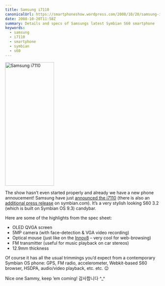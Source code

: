 ```yaml
---
title: Samsung i7110
canonicalUrl: https://smartphoneshow.wordpress.com/2008/10/20/samsung-i7110/
date: 2008-10-20T11:58Z
summary: Details and specs of Samsungs latest Symbian S60 smartphone
keywords:
  - samsung
  - i7110
  - smartphone
  - symbian
  - s60
---
```

<img src="/media/smartphone-show-2008/i7110.jpg" alt="Samsung i7110" width="159" height="402" class="inset-img">

The show hasn’t even started properly and already we have a new phone annoucement! Samsung have just [announced the i7110](https://web.archive.org/web/20081023030043/http://press.samsungmobile.com/press.view.do?messageId=485) (there is also an [additional press release](https://web.archive.org/web/20081021143144/http://www.symbian.com/news/pr/2008/pr200810130.html) on symbian.com). It’s a very stylish looking S60 3.2 (which is built on Symbian OS 9.3) candybar.

Here are some of the highlights from the spec sheet:

- OLED QVGA screen
- 5MP camera (with face-detection & VGA video recording)
- Optical mouse (just like on the [Innov8](https://web.archive.org/web/20081029221419/http://uk.samsungmobile.com/mobile/GT-I8510) – very cool for web-browsing)
- FM transmitter (useful for music playback on car stereos)
- 12.9mm thickness

Of course it has all the usual trimmings you’d expect from a contemporary Symbian OS phone: GPS, FM radio, accelerometer, Webkit-based S60 browser, HSDPA, audio/video playback, etc. etc. 😉

Nice one Sammy, keep ’em coming! 감사합니다  ^_^
